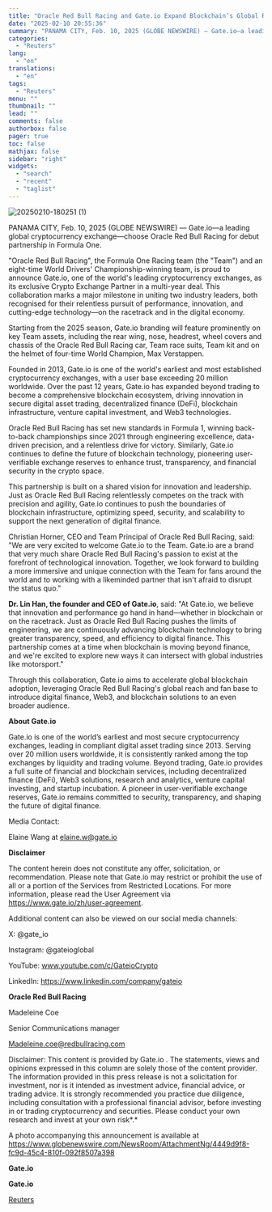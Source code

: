 ```yaml
---
title: "Oracle Red Bull Racing and Gate.io Expand Blockchain’s Global Reach with Announcement of Multi-Year Partnership"
date: "2025-02-10 20:55:36"
summary: "PANAMA CITY, Feb. 10, 2025 (GLOBE NEWSWIRE) — Gate.io—a leading global cryptocurrency exchange—choose Oracle Red Bull Racing for debut partnership in Formula One.\"Oracle Red Bull Racing\", the Formula One Racing team (the \"Team\") and an eight-time World Drivers' Championship-winning team, is proud to announce Gate.io, one of the world's leading..."
categories:
  - "Reuters"
lang:
  - "en"
translations:
  - "en"
tags:
  - "Reuters"
menu: ""
thumbnail: ""
lead: ""
comments: false
authorbox: false
pager: true
toc: false
mathjax: false
sidebar: "right"
widgets:
  - "search"
  - "recent"
  - "taglist"
---
```


![20250210-180251 (1)](https://s3.tradingview.com/news/image/tag:reuters.com,2025-02-10:newsml_GNXKq93k-5ddc5f8108ea1314c7f96429874695ae-resized.jpeg)

PANAMA CITY, Feb. 10, 2025 (GLOBE NEWSWIRE) — Gate.io—a leading global cryptocurrency exchange—choose Oracle Red Bull Racing for debut partnership in Formula One.

"Oracle Red Bull Racing", the Formula One Racing team (the "Team") and an eight-time World Drivers' Championship-winning team, is proud to announce Gate.io, one of the world's leading cryptocurrency exchanges, as its exclusive Crypto Exchange Partner in a multi-year deal. This collaboration marks a major milestone in uniting two industry leaders, both recognised for their relentless pursuit of performance, innovation, and cutting-edge technology—on the racetrack and in the digital economy.

Starting from the 2025 season, Gate.io branding will feature prominently on key Team assets, including the rear wing, nose, headrest, wheel covers and chassis of the Oracle Red Bull Racing car, Team race suits, Team kit and on the helmet of four-time World Champion, Max Verstappen.

Founded in 2013, Gate.io is one of the world's earliest and most established cryptocurrency exchanges, with a user base exceeding 20 million worldwide. Over the past 12 years, Gate.io has expanded beyond trading to become a comprehensive blockchain ecosystem, driving innovation in secure digital asset trading, decentralized finance (DeFi), blockchain infrastructure, venture capital investment, and Web3 technologies.

Oracle Red Bull Racing has set new standards in Formula 1, winning back-to-back championships since 2021 through engineering excellence, data-driven precision, and a relentless drive for victory. Similarly, Gate.io continues to define the future of blockchain technology, pioneering user-verifiable exchange reserves to enhance trust, transparency, and financial security in the crypto space.

This partnership is built on a shared vision for innovation and leadership. Just as Oracle Red Bull Racing relentlessly competes on the track with precision and agility, Gate.io continues to push the boundaries of blockchain infrastructure, optimizing speed, security, and scalability to support the next generation of digital finance.

Christian Horner, CEO and Team Principal of Oracle Red Bull Racing, said: "We are very excited to welcome Gate.io to the Team. Gate.io are a brand that very much share Oracle Red Bull Racing's passion to exist at the forefront of technological innovation. Together, we look forward to building a more immersive and unique connection with the Team for fans around the world and to working with a likeminded partner that isn't afraid to disrupt the status quo."

**Dr. Lin Han, the founder and CEO of Gate.io**, said: "At Gate.io, we believe that innovation and performance go hand in hand—whether in blockchain or on the racetrack. Just as Oracle Red Bull Racing pushes the limits of engineering, we are continuously advancing blockchain technology to bring greater transparency, speed, and efficiency to digital finance. This partnership comes at a time when blockchain is moving beyond finance, and we're excited to explore new ways it can intersect with global industries like motorsport."

Through this collaboration, Gate.io aims to accelerate global blockchain adoption, leveraging Oracle Red Bull Racing's global reach and fan base to introduce digital finance, Web3, and blockchain solutions to an even broader audience.

**About Gate.io**

Gate.io is one of the world’s earliest and most secure cryptocurrency exchanges, leading in compliant digital asset trading since 2013. Serving over 20 million users worldwide, it is consistently ranked among the top exchanges by liquidity and trading volume. Beyond trading, Gate.io provides a full suite of financial and blockchain services, including decentralized finance (DeFi), Web3 solutions, research and analytics, venture capital investing, and startup incubation. A pioneer in user-verifiable exchange reserves, Gate.io remains committed to security, transparency, and shaping the future of digital finance.

Media Contact:

Elaine Wang at elaine.w@gate.io

**Disclaimer**

The content herein does not constitute any offer, solicitation, or recommendation. Please note that Gate.io may restrict or prohibit the use of all or a portion of the Services from Restricted Locations. For more information, please read the User Agreement via https://www.gate.io/zh/user-agreement.

Additional content can also be viewed on our social media channels:

X: @gate\_io

Instagram: @gateioglobal

YouTube: www.youtube.com/c/GateioCrypto

LinkedIn: https://www.linkedin.com/company/gateio

**Oracle Red Bull Racing**

Madeleine Coe

Senior Communications manager

Madeleine.coe@redbullracing.com

Disclaimer: This content is provided by Gate.io . The statements, views and opinions expressed in this column are solely those of the content provider. The information provided in this press release is not a solicitation for investment, nor is it intended as investment advice, financial advice, or trading advice. It is strongly recommended you practice due diligence, including consultation with a professional financial advisor, before investing in or trading cryptocurrency and securities. Please conduct your own research and invest at your own risk*.*

A photo accompanying this announcement is available at https://www.globenewswire.com/NewsRoom/AttachmentNg/4449d9f8-fc9d-45c4-810f-092f8507a398

**Gate.io**

**Gate.io**

[Reuters](https://www.tradingview.com/news/reuters.com,2025-02-10:newsml_GNXKq93k:0-oracle-red-bull-racing-and-gate-io-expand-blockchain-s-global-reach-with-announcement-of-multi-year-partnership/)
